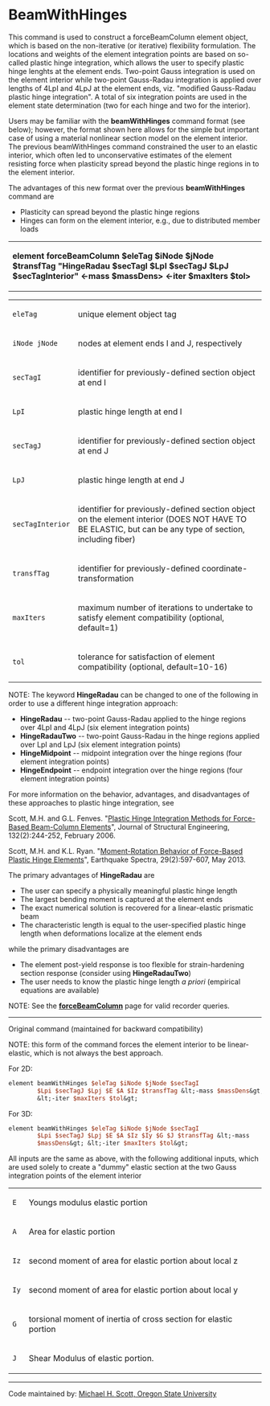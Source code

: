 # BeamWithHinges

<p>This command is used to construct a forceBeamColumn element object,
which is based on the non-iterative (or iterative) flexibility
formulation. The locations and weights of the element integration points
are based on so-called plastic hinge integration, which allows the user
to specify plastic hinge lenghts at the element ends. Two-point Gauss
integration is used on the element interior while two-point Gauss-Radau
integration is applied over lengths of 4LpI and 4LpJ at the element
ends, viz. "modified Gauss-Radau plastic hinge integration". A total of
six integration points are used in the element state determination (two
for each hinge and two for the interior).</p>
<p>Users may be familiar with the <strong>beamWithHinges</strong>
command format (see below); however, the format shown here allows for
the simple but important case of using a material nonlinear section
model on the element interior. The previous beamWithHinges command
constrained the user to an elastic interior, which often led to
unconservative estimates of the element resisting force when plasticity
spread beyond the plastic hinge regions in to the element interior.</p>
<p>The advantages of this new format over the previous
<strong>beamWithHinges</strong> command are</p>
<ul>
<li>Plasticity can spread beyond the plastic hinge regions</li>
<li>Hinges can form on the element interior, e.g., due to distributed
member loads</li>
</ul>
<table>
<tbody>
<tr class="odd">
<td><p><strong>element forceBeamColumn $eleTag $iNode $jNode $transfTag
"HingeRadau $secTagI $LpI $secTagJ $LpJ $secTagInterior" &lt;-mass
$massDens&gt; &lt;-iter $maxIters $tol&gt;</strong></p></td>
</tr>
</tbody>
</table>
<table>
<tbody>
<tr class="odd">
<td><code class="parameter-table-variable">eleTag</code></td>
<td><p>unique element object tag</p></td>
</tr>
<tr class="even">
<td><p><code class="parameter-table-variable">iNode jNode</code></p></td>
<td><p>nodes at element ends I and J, respectively</p></td>
</tr>
<tr class="odd">
<td><code class="parameter-table-variable">secTagI</code></td>
<td><p>identifier for previously-defined section object at end
I</p></td>
</tr>
<tr class="even">
<td><code class="parameter-table-variable">LpI</code></td>
<td><p>plastic hinge length at end I</p></td>
</tr>
<tr class="odd">
<td><code class="parameter-table-variable">secTagJ</code></td>
<td><p>identifier for previously-defined section object at end
J</p></td>
</tr>
<tr class="even">
<td><code class="parameter-table-variable">LpJ</code></td>
<td><p>plastic hinge length at end J</p></td>
</tr>
<tr class="odd">
<td><code class="parameter-table-variable">secTagInterior</code></td>
<td><p>identifier for previously-defined section object on the element
interior (DOES NOT HAVE TO BE ELASTIC, but can be any type of section,
including fiber)</p></td>
</tr>
<tr class="even">
<td><code class="parameter-table-variable">transfTag</code></td>
<td><p>identifier for previously-defined
coordinate-transformation</p></td>
</tr>
<tr class="odd">
<td><code class="parameter-table-variable">maxIters</code></td>
<td><p>maximum number of iterations to undertake to satisfy element
compatibility (optional, default=1)</p></td>
</tr>
<tr class="even">
<td><code class="parameter-table-variable">tol</code></td>
<td><p>tolerance for satisfaction of element compatibility (optional,
default=10-16)</p></td>
</tr>
</tbody>
</table>
<p>NOTE: The keyword <strong>HingeRadau</strong> can be changed to one
of the following in order to use a different hinge integration
approach:</p>
<ul>
<li><strong>HingeRadau</strong> -- two-point Gauss-Radau applied to the
hinge regions over 4LpI and 4LpJ (six element integration points)</li>
<li><strong>HingeRadauTwo</strong> -- two-point Gauss-Radau in the hinge
regions applied over LpI and LpJ (six element integration points)</li>
<li><strong>HingeMidpoint</strong> -- midpoint integration over the
hinge regions (four element integration points)</li>
<li><strong>HingeEndpoint</strong> -- endpoint integration over the
hinge regions (four element integration points)</li>
</ul>
<p>For more information on the behavior, advantages, and disadvantages
of these approaches to plastic hinge integration, see</p>
<p>Scott, M.H. and G.L. Fenves. "<a
href="http://dx.doi.org/10.1061/(ASCE)0733-9445(2006)132:2(244)">Plastic
Hinge Integration Methods for Force-Based Beam-Column Elements</a>",
Journal of Structural Engineering, 132(2):244-252, February 2006.</p>
<p>Scott, M.H. and K.L. Ryan. "<a
href="http://dx.doi.org/10.1193/1.4000136">Moment-Rotation Behavior of
Force-Based Plastic Hinge Elements</a>", Earthquake Spectra,
29(2):597-607, May 2013.</p>
<p>The primary advantages of <strong>HingeRadau</strong> are</p>
<ul>
<li>The user can specify a physically meaningful plastic hinge
length</li>
<li>The largest bending moment is captured at the element ends</li>
<li>The exact numerical solution is recovered for a linear-elastic
prismatic beam</li>
<li>The characteristic length is equal to the user-specified plastic
hinge length when deformations localize at the element ends</li>
</ul>
<p>while the primary disadvantages are</p>
<ul>
<li>The element post-yield response is too flexible for strain-hardening
section response (consider using <strong>HingeRadauTwo</strong>)</li>
<li>The user needs to know the plastic hinge length <em>a priori</em>
(empirical equations are available)</li>
</ul>
<p>NOTE: See the <strong><a href="Force-Based_Beam-Column_Element"
title="wikilink"> forceBeamColumn</a></strong> page for valid recorder
queries.</p>
<hr />
<p>Original command (maintained for backward compatibility)</p>
<p>NOTE: this form of the command forces the element interior to be
linear-elastic, which is not always the best approach.</p>
<p>For 2D:</p>

```tcl
element beamWithHinges $eleTag $iNode $jNode $secTagI
        $Lpi $secTagJ $Lpj $E $A $Iz $transfTag &lt;-mass $massDens&gt;
        &lt;-iter $maxIters $tol&gt;
```

<p>For 3D:</p>

```tcl
element beamWithHinges $eleTag $iNode $jNode $secTagI
        $Lpi $secTagJ $Lpj $E $A $Iz $Iy $G $J $transfTag &lt;-mass
        $massDens&gt; &lt;-iter $maxIters $tol&gt;
```

<p>All inputs are the same as above, with the following additional
inputs, which are used solely to create a "dummy" elastic section at the
two Gauss integration points of the element interior</p>
<table>
<tbody>
<tr class="odd">
<td><code class="parameter-table-variable">E</code></td>
<td><p>Youngs modulus elastic portion</p></td>
</tr>
<tr class="even">
<td><code class="parameter-table-variable">A</code></td>
<td><p>Area for elastic portion</p></td>
</tr>
<tr class="odd">
<td><code class="parameter-table-variable">Iz</code></td>
<td><p>second moment of area for elastic portion about local z</p></td>
</tr>
<tr class="even">
<td><code class="parameter-table-variable">Iy</code></td>
<td><p>second moment of area for elastic portion about local y</p></td>
</tr>
<tr class="odd">
<td><code class="parameter-table-variable">G</code></td>
<td><p>torsional moment of inertia of cross section for elastic
portion</p></td>
</tr>
<tr class="even">
<td><code class="parameter-table-variable">J</code></td>
<td><p>Shear Modulus of elastic portion.</p></td>
</tr>
</tbody>
</table>
<hr />
<p>Code maintained by: <a
href="http://web.engr.oregonstate.edu/~mhscott">Michael H. Scott, Oregon
State University</a></p>
